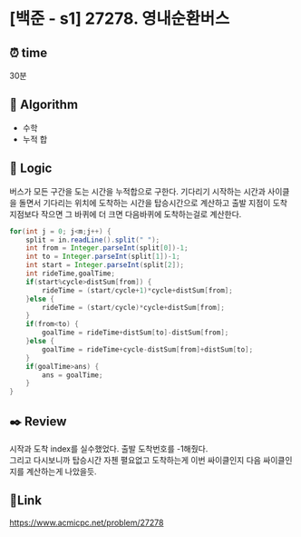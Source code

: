 # [백준 - s1] 27278. 영내순환버스

## ⏰ **time**

30분

## :pushpin: **Algorithm**

- 수학
- 누적 합

## :round_pushpin: **Logic**

버스가 모든 구간을 도는 시간을 누적합으로 구한다. 기다리기 시작하는 시간과 사이클을 돌면서 기다리는 위치에 도착하는 시간을 탑승시간으로 계산하고 출발 지점이 도착 지점보다 작으면 그 바퀴에 더 크면 다음바퀴에 도착하는걸로 계산한다.

```java
for(int j = 0; j<m;j++) {
	split = in.readLine().split(" ");
	int from = Integer.parseInt(split[0])-1;
	int to = Integer.parseInt(split[1])-1;
	int start = Integer.parseInt(split[2]);
	int rideTime,goalTime;
	if(start%cycle>distSum[from]) {
		rideTime = (start/cycle+1)*cycle+distSum[from];
	}else {
		rideTime = (start/cycle)*cycle+distSum[from];
	}
	if(from<to) {
		goalTime = rideTime+distSum[to]-distSum[from];
	}else {
		goalTime = rideTime+cycle-distSum[from]+distSum[to];
	}
	if(goalTime>ans) {
		ans = goalTime;
	}
}

```

## :black_nib: **Review**
시작과 도착 index를 실수했었다. 출발 도착번호를 -1해줬다.  
그리고 다시보니까 탑승시간 자첸 펼요없고 도착하는게 이번 싸이클인지 다음 싸이클인지를 계산하는게 나았을듯.

## 📡**Link**

https://www.acmicpc.net/problem/27278
